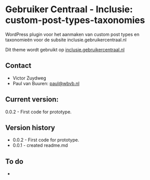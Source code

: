 # Gebruiker Centraal - Inclusie: custom-post-types-taxonomies
WordPress plugin voor het aanmaken van custom post types en taxonomieën voor de subsite inclusie.gebruikercentraal.nl

Dit theme wordt gebruikt op [inclusie.gebruikercentraal.nl](https://inclusie.gebruikercentraal.nl)

## Contact
* Victor Zuydweg
* Paul van Buuren: paul@wbvb.nl

## Current version:
0.0.2 - First code for prototype.

## Version history
* 0.0.2 - First code for prototype.
* 0.0.1 - created readme.md

## To do
* 
